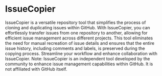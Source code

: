 # IssueCopier

IssueCopier is a versatile repository tool that simplifies the process of cloning and duplicating issues within GitHub. With IssueCopier, you can effortlessly transfer issues from one repository to another, allowing for efficient issue management across different projects. This tool eliminates the need for manual recreation of issue details and ensures that the entire issue history, including comments and labels, is preserved during the copying process. Streamline your workflow and enhance collaboration with IssueCopier.
Note: IssueCopier is an independent tool developed by the community to enhance issue management capabilities within GitHub. It is not affiliated with GitHub itself.
